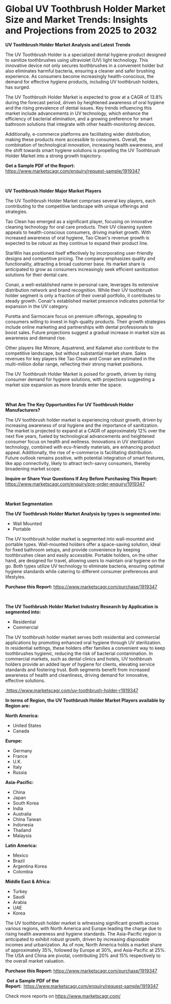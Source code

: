 <p><h1>Global UV Toothbrush Holder Market Size and Market Trends: Insights and Projections from 2025 to 2032</h1></p><p><strong>UV Toothbrush Holder Market Analysis and Latest Trends</strong></p>
<p><p>The UV Toothbrush Holder is a specialized dental hygiene product designed to sanitize toothbrushes using ultraviolet (UV) light technology. This innovative device not only secures toothbrushes in a convenient holder but also eliminates harmful bacteria, ensuring a cleaner and safer brushing experience. As consumers become increasingly health-conscious, the demand for effective hygiene products, including UV toothbrush holders, has surged.</p><p>The UV Toothbrush Holder Market is expected to grow at a CAGR of 13.8% during the forecast period, driven by heightened awareness of oral hygiene and the rising prevalence of dental issues. Key trends influencing this market include advancements in UV technology, which enhance the efficiency of bacterial elimination, and a growing preference for smart bathroom solutions that integrate with other health-monitoring devices. </p><p>Additionally, e-commerce platforms are facilitating wider distribution, making these products more accessible to consumers. Overall, the combination of technological innovation, increasing health awareness, and the shift towards smart hygiene solutions is propelling the UV Toothbrush Holder Market into a strong growth trajectory.</p></p>
<p><strong>Get a Sample PDF of the Report:&nbsp;</strong> <a href="https://www.marketscagr.com/enquiry/request-sample/1919347?utm_campaign=2992&utm_medium=2&utm_source=Github&utm_content=ia&utm_term=05042025&utm_id=uv-toothbrush-holder">https://www.marketscagr.com/enquiry/request-sample/1919347</a></p>
<p>&nbsp;</p>
<p><strong>UV Toothbrush Holder Major Market Players</strong></p>
<p><p>The UV Toothbrush Holder Market comprises several key players, each contributing to the competitive landscape with unique offerings and strategies. </p><p>Tao Clean has emerged as a significant player, focusing on innovative cleaning technology for oral care products. Their UV cleaning system appeals to health-conscious consumers, driving market growth. With increased awareness of oral hygiene, Tao Clean's revenue growth is expected to be robust as they continue to expand their product line.</p><p>StarWin has positioned itself effectively by incorporating user-friendly designs and competitive pricing. The company emphasizes quality and functionality, attracting a broad customer base. Its market share is anticipated to grow as consumers increasingly seek efficient sanitization solutions for their dental care.</p><p>Conair, a well-established name in personal care, leverages its extensive distribution network and brand recognition. While their UV toothbrush holder segment is only a fraction of their overall portfolio, it contributes to steady growth. Conair's established market presence indicates potential for expansion in the UV category.</p><p>Puretta and Sarmocare focus on premium offerings, appealing to consumers willing to invest in high-quality products. Their growth strategies include online marketing and partnerships with dental professionals to boost sales. Future projections suggest a gradual increase in market size as awareness and demand rise.</p><p>Other players like Mimore, Aquatrend, and Kalamet also contribute to the competitive landscape, but without substantial market share. Sales revenues for key players like Tao Clean and Conair are estimated in the multi-million dollar range, reflecting their strong market positions.</p><p>The UV Toothbrush Holder Market is poised for growth, driven by rising consumer demand for hygiene solutions, with projections suggesting a market size expansion as more brands enter the space.</p></p>
<p>&nbsp;</p>
<p><strong>What Are The Key Opportunities For UV Toothbrush Holder Manufacturers?</strong></p>
<p><p>The UV toothbrush holder market is experiencing robust growth, driven by increasing awareness of oral hygiene and the importance of sanitization. The market is projected to expand at a CAGR of approximately 12% over the next five years, fueled by technological advancements and heightened consumer focus on health and wellness. Innovations in UV sterilization technology, combined with eco-friendly materials, are enhancing product appeal. Additionally, the rise of e-commerce is facilitating distribution. Future outlook remains positive, with potential integration of smart features, like app connectivity, likely to attract tech-savvy consumers, thereby broadening market scope.</p></p>
<p><strong>Inquire or Share Your Questions If Any Before Purchasing This Report:</strong> <a href="https://www.marketscagr.com/enquiry/pre-order-enquiry/1919347?utm_campaign=2992&utm_medium=2&utm_source=Github&utm_content=ia&utm_term=05042025&utm_id=uv-toothbrush-holder">https://www.marketscagr.com/enquiry/pre-order-enquiry/1919347</a></p>
<p>&nbsp;</p>
<p><strong>Market Segmentation</strong></p>
<p><strong>The UV Toothbrush Holder Market Analysis by types is segmented into:</strong></p>
<p><ul><li>Wall Mounted</li><li>Portable</li></ul></p>
<p><p>The UV toothbrush holder market is segmented into wall-mounted and portable types. Wall-mounted holders offer a space-saving solution, ideal for fixed bathroom setups, and provide convenience by keeping toothbrushes clean and easily accessible. Portable holders, on the other hand, are designed for travel, allowing users to maintain oral hygiene on the go. Both types utilize UV technology to eliminate bacteria, ensuring optimal hygiene standards while catering to different consumer preferences and lifestyles.</p></p>
<p><strong>Purchase this Report:&nbsp;</strong><a href="https://www.marketscagr.com/purchase/1919347?utm_campaign=2992&utm_medium=2&utm_source=Github&utm_content=ia&utm_term=05042025&utm_id=uv-toothbrush-holder">https://www.marketscagr.com/purchase/1919347</a></p>
<p>&nbsp;</p>
<p><strong>The UV Toothbrush Holder Market Industry Research by Application is segmented into:</strong></p>
<p><ul><li>Residential</li><li>Commercial</li></ul></p>
<p><p>The UV toothbrush holder market serves both residential and commercial applications by promoting enhanced oral hygiene through UV sterilization. In residential settings, these holders offer families a convenient way to keep toothbrushes hygienic, reducing the risk of bacterial contamination. In commercial markets, such as dental clinics and hotels, UV toothbrush holders provide an added layer of hygiene for clients, elevating service standards and fostering trust. Both segments benefit from increased awareness of health and cleanliness, driving demand for innovative, effective solutions.</p></p>
<p><a href="https://www.marketscagr.com/uv-toothbrush-holder-r1919347?utm_campaign=2992&utm_medium=2&utm_source=Github&utm_content=ia&utm_term=05042025&utm_id=uv-toothbrush-holder">&nbsp;https://www.marketscagr.com/uv-toothbrush-holder-r1919347</a></p>
<p><strong>In terms of Region, the UV Toothbrush Holder Market Players available by Region are:</strong></p>
<p>
    <p> <strong> North America: </strong>
        <ul>
            <li>United States</li>
            <li>Canada</li>
        </ul>
        </p> 
    <p> <strong> Europe: </strong>
        <ul>
            <li>Germany</li>
            <li>France</li>
            <li>U.K.</li>
            <li>Italy</li>
            <li>Russia</li>
        </ul>
        </p> 
    <p> <strong> Asia-Pacific: </strong>
        <ul>
            <li>China</li>
            <li>Japan</li>
            <li>South Korea</li>
            <li>India</li>
            <li>Australia</li>
            <li>China Taiwan</li>
            <li>Indonesia</li>
            <li>Thailand</li>
            <li>Malaysia</li>
        </ul>
        </p> 
    <p> <strong> Latin America: </strong>
        <ul>
            <li>Mexico</li>
            <li>Brazil</li>
            <li>Argentina Korea</li>
            <li>Colombia</li>
        </ul>
        </p> 
    <p> <strong> Middle East & Africa: </strong>
        <ul>
            <li>Turkey</li>
            <li>Saudi</li>
            <li>Arabia</li>
            <li>UAE</li>
            <li>Korea</li>
        </ul>
    </p>
    </p>
<p><p>The UV toothbrush holder market is witnessing significant growth across various regions, with North America and Europe leading the charge due to rising health awareness and hygiene standards. The Asia-Pacific region is anticipated to exhibit robust growth, driven by increasing disposable incomes and urbanization. As of now, North America holds a market share of approximately 35%, followed by Europe at 30%, and Asia-Pacific at 25%. The USA and China are pivotal, contributing 20% and 15% respectively to the overall market valuation.</p></p>
<p><strong>Purchase this Report: </strong><a href="https://www.marketscagr.com/purchase/1919347?utm_campaign=2992&utm_medium=2&utm_source=Github&utm_content=ia&utm_term=05042025&utm_id=uv-toothbrush-holder">https://www.marketscagr.com/purchase/1919347</a></p>
<p>&nbsp;<strong>Get a Sample PDF of the Report:&nbsp;&nbsp;</strong><a href="https://www.marketscagr.com/enquiry/request-sample/1919347?utm_campaign=2992&utm_medium=2&utm_source=Github&utm_content=ia&utm_term=05042025&utm_id=uv-toothbrush-holder">https://www.marketscagr.com/enquiry/request-sample/1919347</a></p>
<p><strong></strong></p>
<p>Check more reports on <a href="https://www.marketscagr.com/?utm_campaign=2992&utm_medium=2&utm_source=Github&utm_content=ia&utm_term=05042025&utm_id=uv-toothbrush-holder">https://www.marketscagr.com/</a></p>